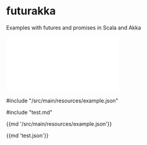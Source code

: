 # futurakka
Examples with futures and promises in Scala and Akka

![futurakka](/src/main/resources/example.json?raw=true "example")

#include "/src/main/resources/example.json"

#include "test.md"

{{md '/src/main/resources/example.json'}} 

{{md 'test.json'}} 